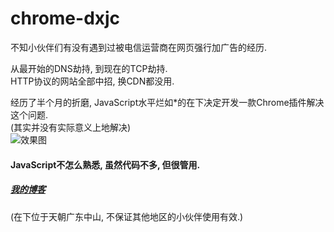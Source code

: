 chrome-dxjc
====    
不知小伙伴们有没有遇到过被电信运营商在网页强行加广告的经历.   
    
从最开始的DNS劫持, 到现在的TCP劫持.    
HTTP协议的网站全部中招, 换CDN都没用.    
    
经历了半个月的折磨, JavaScript水平烂如*的在下决定开发一款Chrome插件解决这个问题.    
(其实并没有实际意义上地解决)    
![](https://www.loadfield.com/static/images/20170213/20161224114600.jpg  "效果图")    
#### JavaScript不怎么熟悉, 虽然代码不多, 但很管用.    
##### [我的博客](http://www.loadfield.com/  "负荷领域")    
(在下位于天朝广东中山, 不保证其他地区的小伙伴使用有效.)
